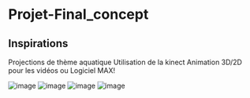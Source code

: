 # Projet-Final_concept
## Inspirations

Projections de thème aquatique
Utilisation de la kinect
Animation 3D/2D pour les vidéos
    ou
Logiciel MAX!

![image](https://user-images.githubusercontent.com/90851849/189187336-5518fa8a-d5a3-4582-b339-ff415811b443.png)
![image](https://user-images.githubusercontent.com/90851849/189187198-f00d36aa-1177-4546-964b-3ede82c1a709.png)
![image](https://user-images.githubusercontent.com/90851849/189187221-c3db44da-8ad0-4102-be54-91ebe8060193.png)
![image](https://user-images.githubusercontent.com/90851849/189187237-f330c8b0-bb41-4dac-979d-8d2af1e745a4.png)
